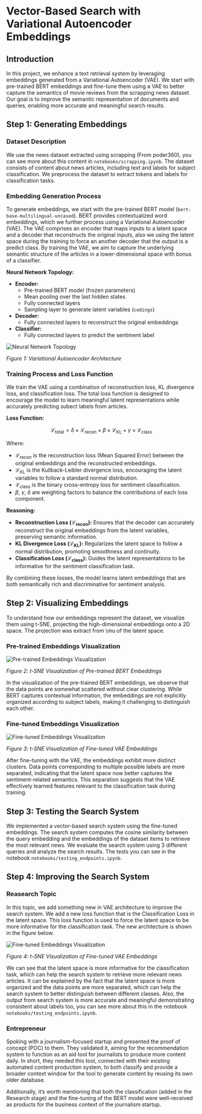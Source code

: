 # Vector-Based Search with Variational Autoencoder Embeddings

## Introduction

In this project, we enhance a text retrieval system by leveraging embeddings generated from a Variational Autoencoder (VAE). We start with pre-trained BERT embeddings and fine-tune them using a VAE to better capture the semantics of movie reviews from the scrapping news dataset. Our goal is to improve the semantic representation of documents and queries, enabling more accurate and meaningful search results.

## Step 1: Generating Embeddings

### Dataset Description

We use the news dataset extracted using scrapping (From poder360), you can see more about this content in ``notebooks/scrapping.ipynb``. The dataset consists of content about news articles, including text and labels for subject classification. We preprocess the dataset to extract tokens and labels for classification tasks.

### Embedding Generation Process

To generate embeddings, we start with the pre-trained BERT model (`bert-base-multilingual-uncased`). BERT provides contextualized word embeddings, which we further process using a Variational Autoencoder (VAE). The VAE comprises an encoder that maps inputs to a latent space and a decoder that reconstructs the original inputs, also we using the latent space during the training to force an another decoder that the output is a predict class. By training the VAE, we aim to capture the underlying semantic structure of the articles in a lower-dimensional space with bonus of a classifier.

**Neural Network Topology:**

- **Encoder:**
  - Pre-trained BERT model (frozen parameters)
  - Mean pooling over the last hidden states
  - Fully connected layers 
  - Sampling layer to generate latent variables (`codings`)
- **Decoder:**
  - Fully connected layers to reconstruct the original embeddings
- **Classifier:**
  - Fully connected layers to predict the sentiment label

![Neural Network Topology](imgs/architecture_VAE_classifier.png)

*Figure 1: Variational Autoencoder Architecture*

### Training Process and Loss Function

We train the VAE using a combination of reconstruction loss, KL divergence loss, and classification loss. The total loss function is designed to encourage the model to learn meaningful latent representations while accurately predicting subect labels from articles.

**Loss Function:**


$$\mathcal{L}_{\text{total}} = \delta \times \mathcal{L}_{\text{recon}} + \beta \times \mathcal{L}_{\text{KL}} + \gamma \times \mathcal{L}_{\text{class}}$$


Where:

- $\mathcal{L}_{\text{recon}}$ is the reconstruction loss (Mean Squared Error) between the original embeddings and the reconstructed embeddings.
- $\mathcal{L}_{\text{KL}}$ is the Kullback-Leibler divergence loss, encouraging the latent variables to follow a standard normal distribution.
- $\mathcal{L}_{\text{class}}$ is the binary cross-entropy loss for sentiment classification.
- $\beta$, $\gamma$, $\delta$ are weighting factors to balance the contributions of each loss component.

**Reasoning:**

- **Reconstruction Loss ($\mathcal{L}_{\text{recon}}$):** Ensures that the decoder can accurately reconstruct the original embeddings from the latent variables, preserving semantic information.
- **KL Divergence Loss ($\mathcal{L}_{\text{KL}}$):** Regularizes the latent space to follow a normal distribution, promoting smoothness and continuity.
- **Classification Loss ($\mathcal{L}_{\text{class}}$):** Guides the latent representations to be informative for the sentiment classification task.

By combining these losses, the model learns latent embeddings that are both semantically rich and discriminative for sentiment analysis.

## Step 2: Visualizing Embeddings

To understand how our embeddings represent the dataset, we visualize them using t-SNE, projecting the high-dimensional embeddings onto a 2D space. The projection was extract from \mu of the latent space. 

### Pre-trained Embeddings Visualization

![Pre-trained Embeddings Visualization](imgs/embeddings_pre_trained_25_epochs.png)

*Figure 2: t-SNE Visualization of Pre-trained BERT Embeddings*

In the visualization of the pre-trained BERT embeddings, we observe that the data points are somewhat scattered without clear clustering. While BERT captures contextual information, the embeddings are not explicitly organized according to subject labels, making it challenging to distinguish each other.

### Fine-tuned Embeddings Visualization

![Fine-tuned Embeddings Visualization](imgs/embeddings_mu_25_epochs.png)

*Figure 3: t-SNE Visualization of Fine-tuned VAE Embeddings*

After fine-tuning with the VAE, the embeddings exhibit more distinct clusters. Data points corresponding to multiple possible labels are more separated, indicating that the latent space now better captures the sentiment-related semantics. This separation suggests that the VAE effectively learned features relevant to the classification task during training.

## Step 3: Testing the Search System

We implemented a vector-based search system using the fine-tuned embeddings. The search system computes the cosine similarity between the query embedding and the embeddings of the dataset items to retrieve the most relevant news. We evaluate the search system using 3 different queries and analyze the search results. The tests you can see in the notebook ``notebooks/testing_endpoints.ipynb``.

## Step 4: Improving the Search System

### Reasearch Topic

In this topic, we add something new in VAE architecture to improve the search system. We add a new loss function that is the Classification Loss in the latent space. This loss function is used to force the latent space to be more informative for the classification task. The new architecture is shown in the figure below.

![Fine-tuned Embeddings Visualization](imgs/embeddings_mu_25_epochs.png)

*Figure 4: t-SNE Visualization of Fine-tuned VAE Embeddings*

We can see that the latent space is more informative for the classification task, which can help the search system to retrieve more relevant news articles. It can be explained by the fact that the latent space is more organized and the data points are more separated, which can help the search system to better distinguish between different classes. Also, the output from search system is more accurate and meaningful demonstrating consistent about labels too, you can see more about this in the notebook ``notebooks/testing_endpoints.ipynb``.

### Entrepreneur

Spoking with a journalism-focused startup and presented the proof of concept (POC) to them. They validated it, aiming for the recommendation system to function as an aid tool for journalists to produce more content daily. In short, they needed this tool, connected with their existing automated content production system, to both classify and provide a broader context window for the tool to generate content by reusing its own older database.

Additionally, it’s worth mentioning that both the classification (added in the Research stage) and the fine-tuning of the BERT model were well-received as products for the business context of the journalism startup. 